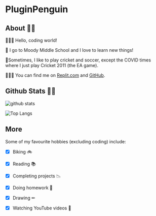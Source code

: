 # PluginPenguin #


## **About 👦🏻** ##

🙋🏻‍♂️ Hello, coding world!

🏫 I go to Moody Middle School and I love to learn new things!

🏏Sometimes, I like to play cricket and soccer, except the COVID times where I just play Cricket 2011 (the EA game).

👨🏻‍💻 You can find me on [Replit.com](http://repl.it/@YashasShah) and [GitHub](http://github.com/ParrotCode101).




## **Github Stats 🦸‍♂️** ##

![github stats](https://github-readme-stats.vercel.app/api?username=PluginPenguin)

![Top Langs](https://github-readme-stats.vercel.app/api/top-langs/?username=PluginPenguin)

## **More** ##
Some of my favourite hobbies (excluding coding) include:
- [x] Biking 🚲
- [x] Reading 📚
- [x] Completing projects 📉
- [x] Doing homework 📝
- [x] Drawing ✏
- [x] Watching YouTube videos 📼


